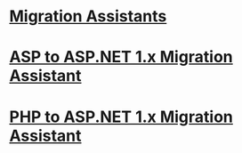 # [Migration Assistants](overview.md)
# [ASP to ASP.NET 1.x Migration Assistant](asp-to-aspnet/toc.md)
# [PHP to ASP.NET 1.x Migration Assistant  ](php-to-aspnet/toc.md)
